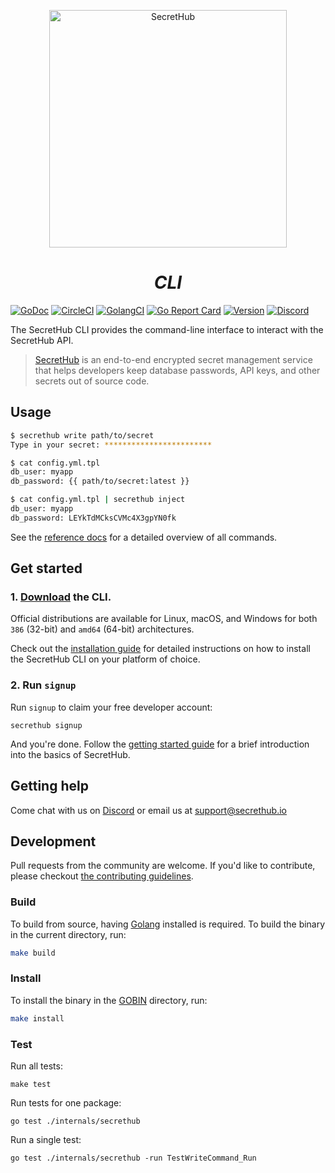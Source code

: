 <p align="center">
  <img src="https://secrethub.io/img/secrethub-logo.svg" alt="SecretHub" width="380px"/>
</p>
<h1 align="center">
  <i>CLI</i>
</h1>

[![GoDoc](https://godoc.org/github.com/secrethub/secrethub-cli?status.svg)][godoc]
[![CircleCI](https://circleci.com/gh/secrethub/secrethub-cli.svg?style=shield)][circle-ci]
[![GolangCI](https://golangci.com/badges/github.com/secrethub/secrethub-cli.svg)][golang-ci]
[![Go Report Card](https://goreportcard.com/badge/github.com/secrethub/secrethub-cli)][goreportcard]
[![Version]( https://img.shields.io/github/release/secrethub/secrethub-cli.svg)][latest-version]
[![Discord](https://img.shields.io/badge/chat-on%20discord-7289da.svg?logo=discord)][discord]

The SecretHub CLI provides the command-line interface to interact with the SecretHub API.

> [SecretHub][secrethub] is an end-to-end encrypted secret management service that helps developers keep database passwords, API keys, and other secrets out of source code.

## Usage

```sh
$ secrethub write path/to/secret
Type in your secret: ************************  

$ cat config.yml.tpl
db_user: myapp
db_password: {{ path/to/secret:latest }}

$ cat config.yml.tpl | secrethub inject
db_user: myapp
db_password: LEYkTdMCksCVMc4X3gpYN0fk
```

See the [reference docs][reference-docs] for a detailed overview of all commands.

## Get started

### 1. [Download][installation-guide] the CLI.  

Official distributions are available for Linux, macOS, and Windows for both `386` (32-bit) and `amd64` (64-bit) architectures.

Check out the [installation guide][installation-guide] for detailed instructions on how to install the SecretHub CLI on your platform of choice.

### 2. Run `signup`

Run `signup` to claim your free developer account:

```
secrethub signup
```

And you're done. 
Follow the [getting started guide][getting-started] for a brief introduction into the basics of SecretHub.

## Getting help

Come chat with us on [Discord][discord] or email us at [support@secrethub.io](mailto:support@secrethub.io)

## Development

Pull requests from the community are welcome.
If you'd like to contribute, please checkout [the contributing guidelines](./CONTRIBUTING.md).

### Build

To build from source, having [Golang](https://golang.org) installed is required.
To build the binary in the current directory, run:

```sh
make build
```

### Install

To install the binary in the [GOBIN](https://golang.org/cmd/go/#hdr-GOPATH_environment_variable) directory, run:

```sh
make install
```

### Test

Run all tests:

    make test

Run tests for one package:

    go test ./internals/secrethub

Run a single test:

    go test ./internals/secrethub -run TestWriteCommand_Run



[secrethub]: https://secrethub.io
[getting-started]: https://secrethub.io/docs/getting-started/
[installation-guide]: https://secrethub.io/docs/getting-started/install
[reference-docs]: https://secrethub.io/docs/reference/
[releases]: https://github.com/secrethub/secrethub-cli/releases
[latest-version]: https://github.com/secrethub/secrethub-cli/releases/latest
[godoc]: http://godoc.org/github.com/secrethub/secrethub-cli
[golang-ci]: https://golangci.com/r/github.com/secrethub/secrethub-cli
[goreportcard]: https://goreportcard.com/report/github.com/secrethub/secrethub-cli
[circle-ci]: https://circleci.com/gh/secrethub/secrethub-cli
[discord]: https://discord.gg/gyQXAFU

